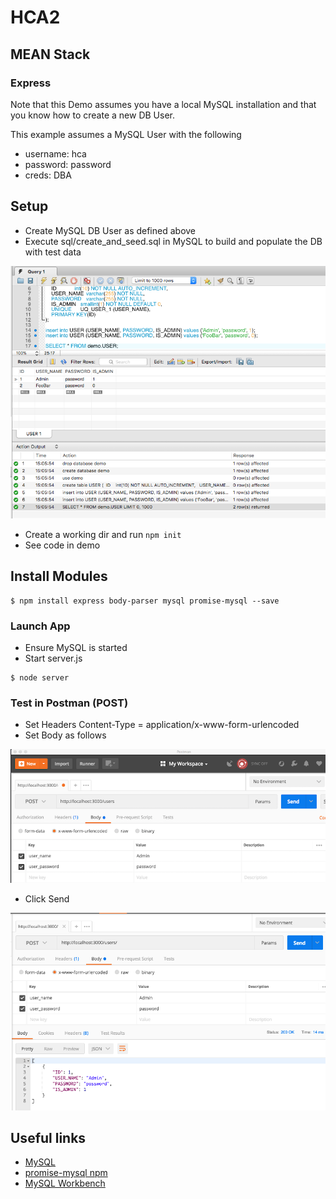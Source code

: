 # HCA2
## MEAN Stack
### Express

Note that this Demo assumes you have a local MySQL installation and that you know how to create a new DB User. 

This example assumes a MySQL User with the following
+ username: hca
+ password: password
+ creds: DBA

## Setup
+ Create MySQL DB User as defined above
+ Execute sql/create_and_seed.sql in MySQL to build and populate the DB with test data

![MySQL Workbench](img/mysql_workbench.png?raw=true "MySQL Workbench")

+ Create a working dir and run ```npm init```
+ See code in demo

## Install Modules
```
$ npm install express body-parser mysql promise-mysql --save
```

### Launch App
+ Ensure MySQL is started
+ Start server.js
```
$ node server
```


### Test in Postman (POST)
+ Set Headers Content-Type = application/x-www-form-urlencoded
+ Set Body as follows

![Postman](img/postman.png?raw=true "Postman")

+ Click Send

![Postman](img/results.png?raw=true "Postman")




## Useful links
* [MySQL](https://www.mysql.com/)
* [promise-mysql npm](https://www.npmjs.com/package/promise-mysql)
* [MySQL Workbench](https://www.mysql.com/products/workbench/)